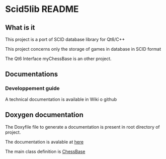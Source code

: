 # Scid5lib README


## What is it


This project is a port of SCID database library for Qt6/C++

This project concerns only the storage of games in database in 
SCID format

The Qt6 Interface myChessBase is an other project. 

## Documentations

### Developpement guide

A technical documentation  is available in Wiki o github 

## Doxygen documentation 

The Doxyfile file to generate a documentation is present in root directory of project.

The documentation is avalable at [here](https://gillesmaire.github.io/mychessbaselib/index.html)

The main class definition is [ChessBase](https://gillesmaire.github.io/mychessbaselib/class_chess_base.html)









